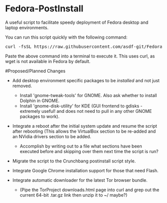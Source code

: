 Fedora-PostInstall
==================

A useful script to facilitate speedy deployment of Fedora desktop and laptop environments.

You can run this script quickly with the following command:
<pre>curl -fsSL https://raw.githubusercontent.com/asdf-git/Fedora-PostInstall/master/fedora.sh | sh</pre>

Paste the above command into a terminal to execute it. This uses curl, as wget is not available in Fedora by default.


#Proposed/Planned Changes
- Add desktop environment specific packages to be *installed* and not just removed.
  - Install 'gnome-tweak-tools' for GNOME. Also ask whether to install Dolphin in GNOME.
  - Install 'gnome-disk-utility' for KDE (GUI frontend to gdisks - extremely useful! and does not need to pull in any other GNOME packages to work).

- Integrate a reboot after the initial system update and resume the script after rebooting (This allows the VirtualBox section to be re-added and an NVidia drivers section to be added.
  - Accomplish by writing out to a file what sections have been executed before and skipping over them next time the script is run?

- Migrate the script to the Crunchbang postinstall script style.

- Integrate Google Chrome installation support for those that need Flash.

- Integrate automatic downloader for the latest Tor browser bundle.
  - (Pipe the TorProject downloads.html page into curl and grep out the current 64-bit .tar.gz link then unzip it to ~/ maybe?)
